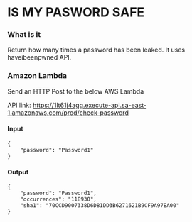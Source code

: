 # IS MY PASWORD SAFE

### What is it

Return how many times a password has been leaked. It uses haveibeenpwned API.

### Amazon Lambda

Send an HTTP Post to the below AWS Lambda

API link: https://1lt61j4agg.execute-api.sa-east-1.amazonaws.com/prod/check-password

#### Input
```
{
    "password": "Password1"
}
```
#### Output
```
{
    "password": "Password1",
    "occurrences": "118930",
    "sha1": "70CCD9007338D6D81DD3B6271621B9CF9A97EA00"
}
```

